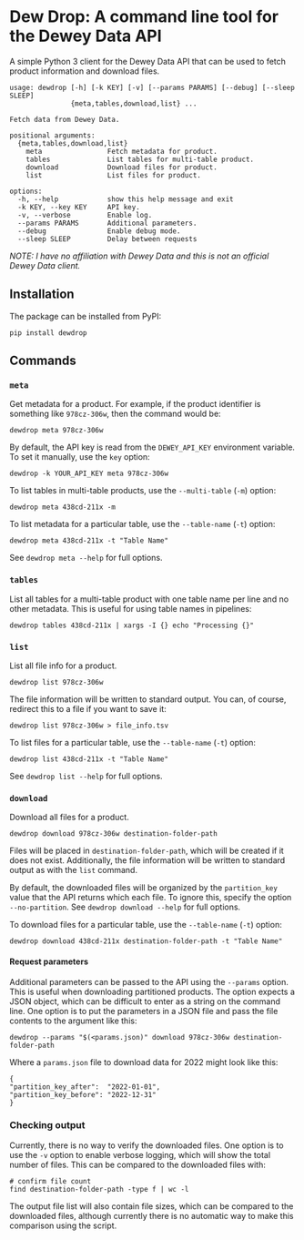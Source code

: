 Dew Drop: A command line tool for the Dewey Data API
====================================================

A simple Python 3 client for the Dewey Data API that can be used to fetch
product information and download files.

    usage: dewdrop [-h] [-k KEY] [-v] [--params PARAMS] [--debug] [--sleep SLEEP]
                   {meta,tables,download,list} ...

    Fetch data from Dewey Data.

    positional arguments:
      {meta,tables,download,list}
        meta                Fetch metadata for product.
        tables              List tables for multi-table product.
        download            Download files for product.
        list                List files for product.

    options:
      -h, --help            show this help message and exit
      -k KEY, --key KEY     API key.
      -v, --verbose         Enable log.
      --params PARAMS       Additional parameters.
      --debug               Enable debug mode.
      --sleep SLEEP         Delay between requests

_NOTE: I have no affiliation with Dewey Data and this is not an official
Dewey Data client._


## Installation

The package can be installed from PyPI:

    pip install dewdrop


## Commands

### `meta`

Get metadata for a product. For example, if the product identifier is
something like `978cz-306w`, then the command would be:

    dewdrop meta 978cz-306w

By default, the API key is read from the `DEWEY_API_KEY` environment variable.
To set it manually, use the `key` option:

    dewdrop -k YOUR_API_KEY meta 978cz-306w

To list tables in multi-table products, use the `--multi-table` (`-m`) option:

    dewdrop meta 438cd-211x -m

To list metadata for a particular table, use the `--table-name` (`-t`) option:

    dewdrop meta 438cd-211x -t "Table Name"

See `dewdrop meta --help` for full options.

### `tables`

List all tables for a multi-table product with one table name per line and no
other metadata. This is useful for using table names in pipelines:

    dewdrop tables 438cd-211x | xargs -I {} echo "Processing {}"

### `list`

List all file info for a product.

    dewdrop list 978cz-306w

The file information will be written to standard output. You can, of course,
redirect this to a file if you want to save it:

    dewdrop list 978cz-306w > file_info.tsv

To list files for a particular table, use the `--table-name` (`-t`) option:

    dewdrop list 438cd-211x -t "Table Name"

See `dewdrop list --help` for full options.

### `download`

Download all files for a product.

    dewdrop download 978cz-306w destination-folder-path

Files will be placed in `destination-folder-path`, which will be created if
it does not exist. Additionally, the file information will be written to
standard output as with the `list` command.

By default, the downloaded files will be organized by the `partition_key`
value that the API returns which each file. To ignore this, specify the
option `--no-partition`. See `dewdrop download --help` for full options.

To download files for a particular table, use the `--table-name` (`-t`) option:

    dewdrop download 438cd-211x destination-folder-path -t "Table Name"

#### Request parameters

Additional parameters can be passed to the API using the `--params` option.
This is useful when downloading partitioned products. The option expects a
JSON object, which can be difficult to enter as a string on the command line.
One option is to put the parameters in a JSON file and pass the file contents
to the argument like this:

    dewdrop --params "$(<params.json)" download 978cz-306w destination-folder-path

Where a `params.json` file to download data for 2022 might look like this:

    {
    "partition_key_after":  "2022-01-01",
    "partition_key_before": "2022-12-31"
    }

### Checking output

Currently, there is no way to verify the downloaded files. One option is
to use the `-v` option to enable verbose logging, which will show the total
number of files. This can be compared to the downloaded files with:

    # confirm file count
    find destination-folder-path -type f | wc -l

The output file list will also contain file sizes, which can be compared to
the downloaded files, although currently there is no automatic way to make
this comparison using the script.
